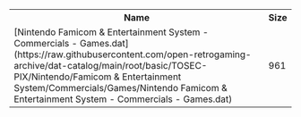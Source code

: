<table>
<tr><th>Name</th><th>Size</th></tr>
<tr><td>[Nintendo Famicom & Entertainment System - Commercials - Games.dat](https://raw.githubusercontent.com/open-retrogaming-archive/dat-catalog/main/root/basic/TOSEC-PIX/Nintendo/Famicom & Entertainment System/Commercials/Games/Nintendo Famicom & Entertainment System - Commercials - Games.dat)</td><td>961</td></tr>
</table>
